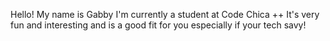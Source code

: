 Hello! My name is Gabby
I'm currently a student at Code Chica ++ 
It's very fun and interesting and is a good fit for you especially if your tech savy!
